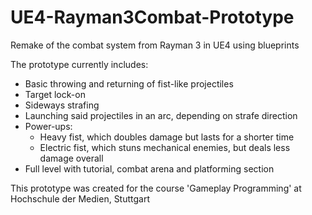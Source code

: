 # UE4-Rayman3Combat-Prototype
Remake of the combat system from Rayman 3 in UE4 using blueprints

The prototype currently includes:

- Basic throwing and returning of fist-like projectiles
- Target lock-on
- Sideways strafing
- Launching said projectiles in an arc, depending on strafe direction
- Power-ups:
     - Heavy fist, which doubles damage but lasts for a shorter time
     - Electric fist, which stuns mechanical enemies, but deals less damage overall
- Full level with tutorial, combat arena and platforming section

This prototype was created for the course 'Gameplay Programming' at Hochschule der Medien, Stuttgart
